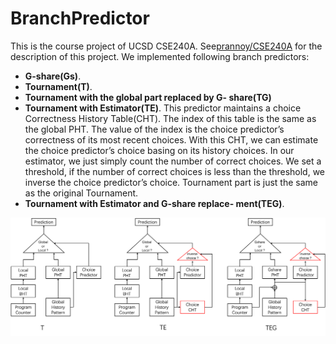 # BranchPredictor
This is the course project of UCSD CSE240A. See[prannoy/CSE240A](https://github.com/prannoy/CSE240A) for the description of this project. We implemented following branch predictors:

* **G-share(Gs)**. 
* **Tournament(T)**. 
* **Tournament with the global part replaced by G- share(TG)**
* **Tournament with Estimator(TE)**. This predictor maintains a choice Correctness History Table(CHT). The index of this table is the same as the global PHT. The value of the index is the choice predictor’s correctness of its most recent choices. With this CHT, we can estimate the choice predictor’s choice basing on its history choices. In our estimator, we just simply count the number of correct choices. We set a threshold, if the number of correct choices is less than the threshold, we inverse the choice predictor’s choice. Tournament part is just the same as the original Tournament.
* **Tournament with Estimator and G-share replace- ment(TEG)**.

![Tour](/figs/TTETEG.png)
